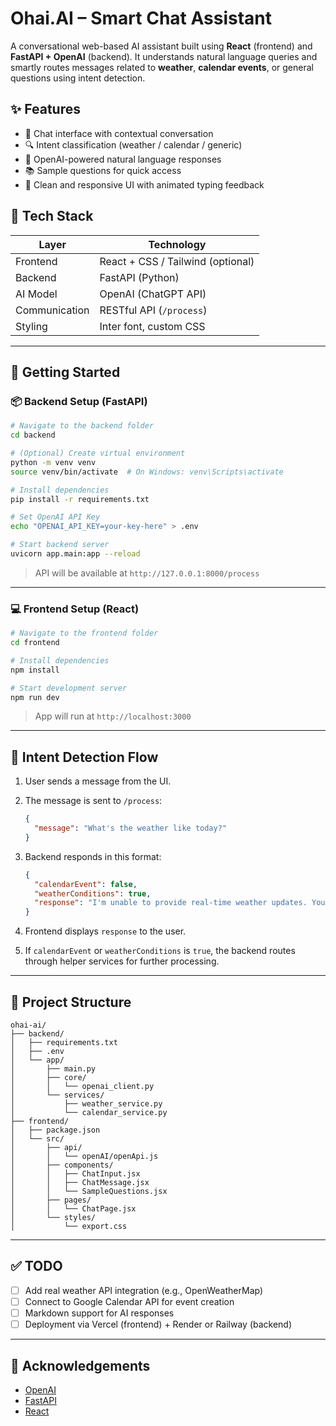 # Ohai.AI – Smart Chat Assistant

A conversational web-based AI assistant built using **React** (frontend) and **FastAPI + OpenAI** (backend). It understands natural language queries and smartly routes messages related to **weather**, **calendar events**, or general questions using intent detection.

## ✨ Features

- 💬 Chat interface with contextual conversation
- 🔍 Intent classification (weather / calendar / generic)
- 🤖 OpenAI-powered natural language responses
- 📚 Sample questions for quick access
- 🎨 Clean and responsive UI with animated typing feedback

## 🧱 Tech Stack

| Layer         | Technology                     |
|---------------|--------------------------------|
| Frontend      | React + CSS / Tailwind (optional) |
| Backend       | FastAPI (Python)               |
| AI Model      | OpenAI (ChatGPT API)           |
| Communication | RESTful API (`/process`)       |
| Styling       | Inter font, custom CSS         |

---

## 🚀 Getting Started

### 📦 Backend Setup (FastAPI)

```bash
# Navigate to the backend folder
cd backend

# (Optional) Create virtual environment
python -m venv venv
source venv/bin/activate  # On Windows: venv\Scripts\activate

# Install dependencies
pip install -r requirements.txt

# Set OpenAI API Key
echo "OPENAI_API_KEY=your-key-here" > .env

# Start backend server
uvicorn app.main:app --reload
````

> API will be available at `http://127.0.0.1:8000/process`

---

### 💻 Frontend Setup (React)

```bash
# Navigate to the frontend folder
cd frontend

# Install dependencies
npm install

# Start development server
npm run dev
```

> App will run at `http://localhost:3000`

---

## 🧠 Intent Detection Flow

1. User sends a message from the UI.
2. The message is sent to `/process`:

   ```json
   {
     "message": "What's the weather like today?"
   }
   ```
3. Backend responds in this format:

   ```json
   {
     "calendarEvent": false,
     "weatherConditions": true,
     "response": "I'm unable to provide real-time weather updates. You can check the current weather on a weather website or app for accurate information."
   }
   ```
4. Frontend displays `response` to the user.
5. If `calendarEvent` or `weatherConditions` is `true`, the backend routes through helper services for further processing.

---

## 📁 Project Structure

```
ohai-ai/
├── backend/
│   ├── requirements.txt
│   ├── .env
│   └── app/
│       ├── main.py
│       ├── core/
│       │   └── openai_client.py
│       └── services/
│           ├── weather_service.py
│           └── calendar_service.py
├── frontend/
│   ├── package.json
│   └── src/
│       ├── api/
│       │   └── openAI/openApi.js
│       ├── components/
│       │   ├── ChatInput.jsx
│       │   ├── ChatMessage.jsx
│       │   └── SampleQuestions.jsx
│       ├── pages/
│       │   └── ChatPage.jsx
│       └── styles/
│           └── export.css
```

---

## ✅ TODO

* [ ] Add real weather API integration (e.g., OpenWeatherMap)
* [ ] Connect to Google Calendar API for event creation
* [ ] Markdown support for AI responses
* [ ] Deployment via Vercel (frontend) + Render or Railway (backend)

---

## 🙌 Acknowledgements

* [OpenAI](https://openai.com/)
* [FastAPI](https://fastapi.tiangolo.com/)
* [React](https://reactjs.org/)

